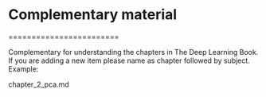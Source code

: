 # Complementary material
========================

Complementary for understanding the chapters in The Deep Learning Book.
If you are adding a new item please name as chapter followed by subject.
Example:

chapter_2_pca.md

